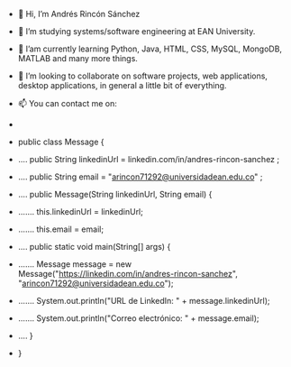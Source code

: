 - 👋 Hi, I’m Andrés Rincón Sánchez
- 👀 I’m studying systems/software engineering at EAN University.
- 🌱 I’am currently learning Python, Java, HTML, CSS, MySQL, MongoDB, MATLAB and many more things.
- 💞️ I’m looking to collaborate on software projects, web applications, desktop applications, in general a little bit of everything.
- 📫 You can contact me on:
- 
- public class Message {
- .... public String linkedinUrl = linkedin.com/in/andres-rincon-sanchez ;
- .... public String email = "arincon71292@universidadean.edu.co" ;

- .... public Message(String linkedinUrl, String email) {
- ....... this.linkedinUrl = linkedinUrl;
- ....... this.email = email;
- .... public static void main(String[] args) {
- ....... Message message = new Message("https://linkedin.com/in/andres-rincon-sanchez", "arincon71292@universidadean.edu.co");
- ....... System.out.println("URL de LinkedIn: " + message.linkedinUrl);
- ....... System.out.println("Correo electrónico: " + message.email);
- .... }
- }
<!---
Andres-RS-1/Andres-RS-1 is a ✨ special ✨ repository because its `README.md` (this file) appears on your GitHub profile.
You can click the Preview link to take a look at your changes.
--->
